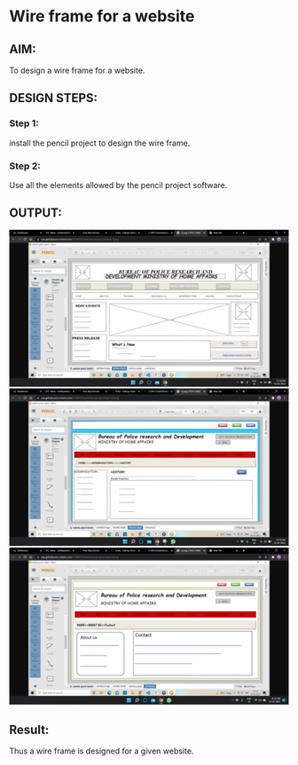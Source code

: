 # Wire frame for a website

## AIM:
To design a wire frame for a website.

## DESIGN STEPS:

### Step 1:
install the pencil project to design the wire frame.
### Step 2:
Use all the elements allowed by the pencil project software.
## OUTPUT:
![OUTPUT](/IMAGES/img1.png)
![OUTPUT](/IMAGES/img2.png)
![OUTPUT](/IMAGES/img3.png)

## Result:
Thus a wire frame is designed for a given website.
